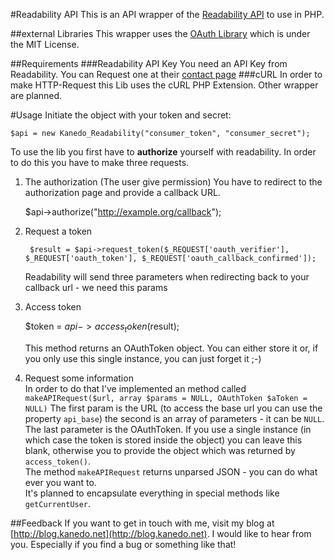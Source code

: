 #Readability API
This is an API wrapper of the [Readability API](http://www.readability.com/publishers/api/) to use in PHP.

##external Libraries
This wrapper uses the [OAuth Library](http://code.google.com/p/oauth-php/) which is under the MIT License.

##Requirements
###Readability API Key
You need an API Key from Readability. You can Request one at their [contact page](http://www.readability.com/contact)
###cURL
In order to make HTTP-Request this Lib uses the cURL PHP Extension. Other wrapper are planned.

#Usage
Initiate the object with your token and secret:

	$api = new Kanedo_Readability("consumer_token", "consumer_secret");

To use the lib you first have to **authorize** yourself with readability. In order to do this you have to make three requests.

1. The authorization (The user give permission)
You have to redirect to the authorization page and provide a callback URL.
	
	$api->authorize("http://example.org/callback");

2. Request a token

		$result = $api->request_token($_REQUEST['oauth_verifier'], $_REQUEST['oauth_token'], $_REQUEST['oauth_callback_confirmed']);  

	Readability will send three parameters when redirecting back to your callback url - we need this params

3. Access token
	
	$token = $api->access_token($result);  

	This method returns an OAuthToken object. You can either store it or, if you only use this single instance, you can just forget it ;-)

4. Request some information  
In order to do that I've implemented an method called `makeAPIRequest($url, array $params = NULL, OAuthToken $aToken = NULL)` The first param is the URL (to access the base url you can use the property `api_base`) the second is an array of parameters - it can be `NULL`. The last parameter is the OAuthToken. If you use a single instance (in which case the token is stored inside the object) you can leave this blank, otherwise you to provide the object which was returned by `access_token()`.   
The method `makeAPIRequest` returns unparsed JSON - you can do what ever you want to.  
It's planned to encapsulate everything in special methods like `getCurrentUser`.

##Feedback
If you want to get in touch with me, visit my blog at [http://blog.kanedo.net](http://blog.kanedo.net). I would like to hear from you. Especially if you find a bug or something like that!